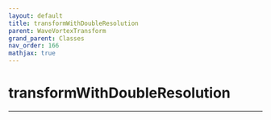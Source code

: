 ```yaml
---
layout: default
title: transformWithDoubleResolution
parent: WaveVortexTransform
grand_parent: Classes
nav_order: 166
mathjax: true
---
```


#  transformWithDoubleResolution




---

